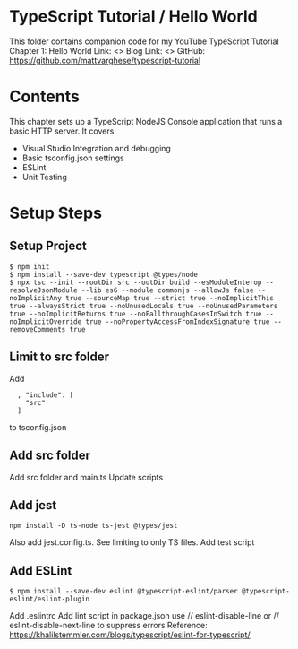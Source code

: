 # TypeScript Tutorial / Hello World
This folder contains companion code for my YouTube TypeScript Tutorial
Chapter 1: Hello World
Link: <>
Blog Link: <>
GitHub: https://github.com/mattvarghese/typescript-tutorial



# Contents
This chapter sets up a TypeScript NodeJS Console application
that runs a basic HTTP server. It covers
* Visual Studio Integration and debugging
* Basic tsconfig.json settings
* ESLint
* Unit Testing

# Setup Steps 
## Setup Project
```
$ npm init
$ npm install --save-dev typescript @types/node
$ npx tsc --init --rootDir src --outDir build --esModuleInterop --resolveJsonModule --lib es6 --module commonjs --allowJs false --noImplicitAny true --sourceMap true --strict true --noImplicitThis true --alwaysStrict true --noUnusedLocals true --noUnusedParameters true --noImplicitReturns true --noFallthroughCasesInSwitch true --noImplicitOverride true --noPropertyAccessFromIndexSignature true --removeComments true
```
## Limit to src folder
Add 
```
  , "include": [
    "src"
  ]
```
to tsconfig.json

## Add src folder
Add src folder and main.ts
Update scripts

## Add jest
```
npm install -D ts-node ts-jest @types/jest
```
Also add jest.config.ts. See limiting to only TS files.
Add test script

## Add ESLint
```
$ npm install --save-dev eslint @typescript-eslint/parser @typescript-eslint/eslint-plugin
```
Add .eslintrc
Add lint script in package.json
use // eslint-disable-line   or  // eslint-disable-next-line  to suppress errors
Reference: https://khalilstemmler.com/blogs/typescript/eslint-for-typescript/
